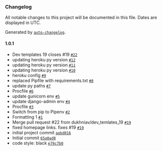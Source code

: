 ### Changelog

All notable changes to this project will be documented in this file. Dates are displayed in UTC.

Generated by [`auto-changelog`](https://github.com/CookPete/auto-changelog).

#### 1.0.1

- Dev templates 19 closes #19 [`#22`](https://github.com/dukhniav/tueor/pull/22)
- updating heroku py version [`#12`](https://github.com/dukhniav/tueor/pull/12)
- updating heroku py version [`#11`](https://github.com/dukhniav/tueor/pull/11)
- updating heroku py version [`#10`](https://github.com/dukhniav/tueor/pull/10)
- heroku config [`#9`](https://github.com/dukhniav/tueor/pull/9)
- replaced Pipfile with requirements.txt [`#8`](https://github.com/dukhniav/tueor/pull/8)
- update py paths [`#7`](https://github.com/dukhniav/tueor/pull/7)
- Procfile [`#6`](https://github.com/dukhniav/tueor/pull/6)
- update gunicorn  env [`#5`](https://github.com/dukhniav/tueor/pull/5)
- update django-admin env [`#4`](https://github.com/dukhniav/tueor/pull/4)
- Procfile [`#3`](https://github.com/dukhniav/tueor/pull/3)
- Switch from pip to Pipenv [`#2`](https://github.com/dukhniav/tueor/pull/2)
- Formatting 1 [`#1`](https://github.com/dukhniav/tueor/pull/1)
- Merge pull request #22 from dukhniav/dev_temlates_19 [`#19`](https://github.com/dukhniav/tueor/issues/19)
- fixed homepage links. fixes #19 [`#19`](https://github.com/dukhniav/tueor/issues/19)
- initial project commit [`aabd016`](https://github.com/dukhniav/tueor/commit/aabd016c906dc2be6c06a885e21ce2ecdb5d9088)
- Initial commit [`65a0ad8`](https://github.com/dukhniav/tueor/commit/65a0ad8050665c0e7113423c3f771674d21dc51f)
- code style: black [`e79c7b0`](https://github.com/dukhniav/tueor/commit/e79c7b0fd46ceda484c066fbdd44ab2237a8ced5)
